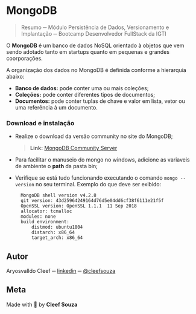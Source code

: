 # MongoDB
> Resumo ─ Módulo Persistência de Dados, Versionamento e Implantação ─ Bootcamp Desenvolvedor FullStack da IGTI

O **MongoDB** é um banco de dados NoSQL orientado à objetos que vem sendo adotado tanto em startups quanto em pequenas e grandes coorporações.

A organização dos dados no MongoDB é definida conforme a hierarquia abaixo:

- **Banco de dados:** pode conter uma ou mais coleções;
- **Coleções:** pode conter diferentes tipos de documentos;
- **Documentos:** pode conter tuplas de chave e valor em lista, vetor ou uma
referência à um documento.

### Download e instalação
- Realize o download da versão community no site do MongoDB;
  > **Link:** [MongoDB Community Server](https://www.mongodb.com/try/download/community)

- Para facilitar o manuseio do mongo no windows, adicione as variaveis de ambiente o **path** da pasta bin;

- Verifique se está tudo funcionando executando o comando `mongo --version` no seu terminal. Exemplo do que deve ser exibido:
  ```shell
    MongoDB shell version v4.2.8
    git version: 43d25964249164d76d5e04dd6cf38f6111e21f5f
    OpenSSL version: OpenSSL 1.1.1  11 Sep 2018
    allocator: tcmalloc
    modules: none
    build environment:
        distmod: ubuntu1804
        distarch: x86_64
        target_arch: x86_64
  ```

## Autor
Aryosvalldo Cleef ─ [linkedin](https://www.linkedin.com/in/aryosvalldo-cleef/) ─ [@cleefsouza](https://github.com/cleefsouza)

## Meta
Made with 💚 by **Cleef Souza**
